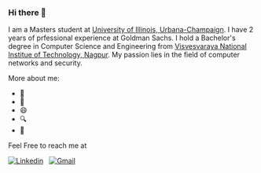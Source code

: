 ### Hi there 👋

I am a Masters student at [University of Illinois, Urbana-Champaign](https://illinois.edu). I have 2 years of prfessional experience at Goldman Sachs. I hold a Bachelor's degree in Computer Science and Engineering from [Visvesvaraya National Institue of Technology, Nagpur](https://vnit.ac.in/). My passion lies in the field of computer networks and security. 

More about me:

- 🔭 
- 💬 
- 😄 
- :mag: 
- :stars: 

Feel Free to reach me at

[![Linkedin](https://img.shields.io/badge/LinkedIn-0077B5?style=for-the-badge&logo=linkedin&logoColor=white)](https://www.linkedin.com/in/vanshika-jain-3019/)
&nbsp;
[![Gmail](https://img.shields.io/badge/Gmail-D14836?style=for-the-badge&logo=gmail&logoColor=white)](mailto:jvanshika30@gmail.com)
&nbsp;
